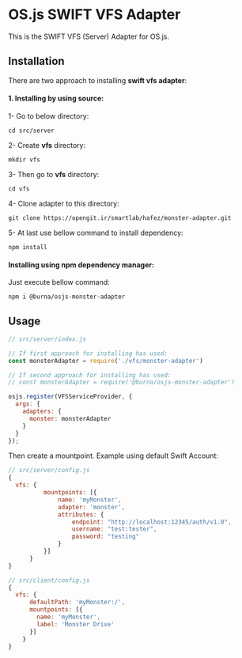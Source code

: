# OS.js SWIFT VFS Adapter

This is the SWIFT VFS (Server) Adapter for OS.js.

## Installation
There are two approach to installing **swift vfs adapter**:
#### 1. Installing by using source:
1- Go to below directory:

`cd src/server`

2- Create **vfs** directory:

`mkdir vfs`

3- Then go to **vfs** directory:

`cd vfs`

4- Clone adapter to this directory:

`git clone https://opengit.ir/smartlab/hafez/monster-adapter.git`

5- At last use bellow command to install dependency:

`npm install`

#### Installing using npm dependency manager:
Just execute bellow command:

`npm i @burna/osjs-monster-adapter`

## Usage

```javascript
// src/server/index.js

// If first approach for installing has used:
const monsterAdapter = require('./vfs/monster-adapter')

// If second approach for installing has used:
// const monsterAdapter = require('@burna/osjs-monster-adapter')

osjs.register(VFSServiceProvider, {
  args: {
    adapters: {
      monster: monsterAdapter
    }
  }
});
```

Then create a mountpoint. Example using default Swift Account:

```javascript
// src/server/config.js
{
  vfs: {
          mountpoints: [{
              name: 'myMonster',
              adapter: 'monster',
              attributes: {
                  endpoint: "http://localhost:12345/auth/v1.0",
                  username: "test:tester",
                  password: "testing"
              }
          }]
      }
}

// src/client/config.js
{
  vfs: {
      defaultPath: 'myMonster:/',
      mountpoints: [{
        name: 'myMonster',
        label: 'Monster Drive'
      }]
    }
}
```